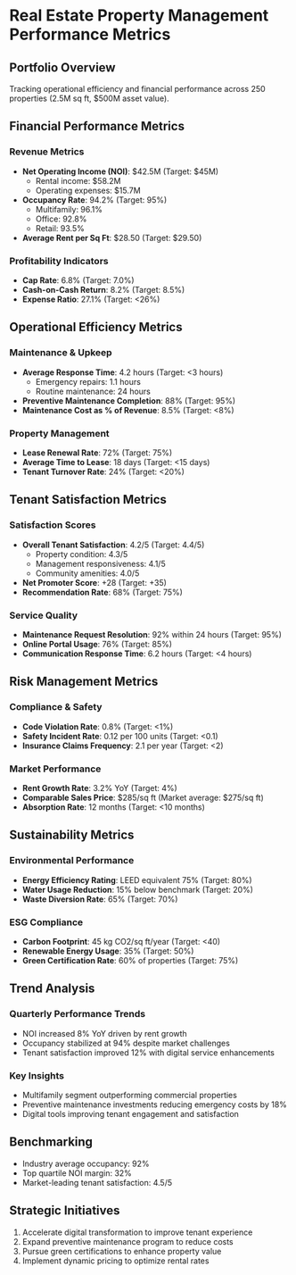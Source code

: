 # Real Estate Property Management Performance Metrics

## Portfolio Overview
Tracking operational efficiency and financial performance across 250 properties (2.5M sq ft, $500M asset value).

## Financial Performance Metrics

### Revenue Metrics
- **Net Operating Income (NOI)**: $42.5M (Target: $45M)
  - Rental income: $58.2M
  - Operating expenses: $15.7M
- **Occupancy Rate**: 94.2% (Target: 95%)
  - Multifamily: 96.1%
  - Office: 92.8%
  - Retail: 93.5%
- **Average Rent per Sq Ft**: $28.50 (Target: $29.50)

### Profitability Indicators
- **Cap Rate**: 6.8% (Target: 7.0%)
- **Cash-on-Cash Return**: 8.2% (Target: 8.5%)
- **Expense Ratio**: 27.1% (Target: <26%)

## Operational Efficiency Metrics

### Maintenance & Upkeep
- **Average Response Time**: 4.2 hours (Target: <3 hours)
  - Emergency repairs: 1.1 hours
  - Routine maintenance: 24 hours
- **Preventive Maintenance Completion**: 88% (Target: 95%)
- **Maintenance Cost as % of Revenue**: 8.5% (Target: <8%)

### Property Management
- **Lease Renewal Rate**: 72% (Target: 75%)
- **Average Time to Lease**: 18 days (Target: <15 days)
- **Tenant Turnover Rate**: 24% (Target: <20%)

## Tenant Satisfaction Metrics

### Satisfaction Scores
- **Overall Tenant Satisfaction**: 4.2/5 (Target: 4.4/5)
  - Property condition: 4.3/5
  - Management responsiveness: 4.1/5
  - Community amenities: 4.0/5
- **Net Promoter Score**: +28 (Target: +35)
- **Recommendation Rate**: 68% (Target: 75%)

### Service Quality
- **Maintenance Request Resolution**: 92% within 24 hours (Target: 95%)
- **Online Portal Usage**: 76% (Target: 85%)
- **Communication Response Time**: 6.2 hours (Target: <4 hours)

## Risk Management Metrics

### Compliance & Safety
- **Code Violation Rate**: 0.8% (Target: <1%)
- **Safety Incident Rate**: 0.12 per 100 units (Target: <0.1)
- **Insurance Claims Frequency**: 2.1 per year (Target: <2)

### Market Performance
- **Rent Growth Rate**: 3.2% YoY (Target: 4%)
- **Comparable Sales Price**: $285/sq ft (Market average: $275/sq ft)
- **Absorption Rate**: 12 months (Target: <10 months)

## Sustainability Metrics

### Environmental Performance
- **Energy Efficiency Rating**: LEED equivalent 75% (Target: 80%)
- **Water Usage Reduction**: 15% below benchmark (Target: 20%)
- **Waste Diversion Rate**: 65% (Target: 70%)

### ESG Compliance
- **Carbon Footprint**: 45 kg CO2/sq ft/year (Target: <40)
- **Renewable Energy Usage**: 35% (Target: 50%)
- **Green Certification Rate**: 60% of properties (Target: 75%)

## Trend Analysis

### Quarterly Performance Trends
- NOI increased 8% YoY driven by rent growth
- Occupancy stabilized at 94% despite market challenges
- Tenant satisfaction improved 12% with digital service enhancements

### Key Insights
- Multifamily segment outperforming commercial properties
- Preventive maintenance investments reducing emergency costs by 18%
- Digital tools improving tenant engagement and satisfaction

## Benchmarking
- Industry average occupancy: 92%
- Top quartile NOI margin: 32%
- Market-leading tenant satisfaction: 4.5/5

## Strategic Initiatives
1. Accelerate digital transformation to improve tenant experience
2. Expand preventive maintenance program to reduce costs
3. Pursue green certifications to enhance property value
4. Implement dynamic pricing to optimize rental rates